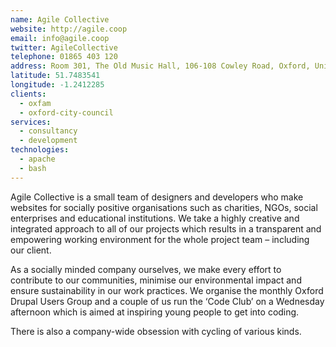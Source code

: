 ```yaml
---
name: Agile Collective
website: http://agile.coop
email: info@agile.coop
twitter: AgileCollective
telephone: 01865 403 120
address: Room 301, The Old Music Hall, 106-108 Cowley Road, Oxford, United Kingdom, OX4 1JE
latitude: 51.7483541
longitude: -1.2412285
clients:
  - oxfam
  - oxford-city-council
services:
  - consultancy
  - development
technologies:
  - apache
  - bash
---
```

Agile Collective is a small team of designers and developers who make websites for socially positive organisations such as charities, NGOs, social enterprises and educational institutions. We take a highly creative and integrated approach to all of our projects which results in a transparent and empowering working environment for the whole project team – including our client.

As a socially minded company ourselves, we make every effort to contribute to our communities, minimise our environmental impact and ensure sustainability in our work practices. We organise the monthly Oxford Drupal Users Group and a couple of us run the ‘Code Club’ on a Wednesday afternoon which is aimed at inspiring young people to get into coding.

There is also a company-wide obsession with cycling of various kinds.
